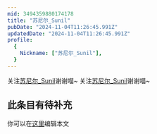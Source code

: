 ```yaml
---
mid: 3494359880174178
title: "苏尼尔_Sunil"
pubDate: "2024-11-04T11:26:45.991Z"
updatedDate: "2024-11-04T11:26:45.991Z"
profile:
  {
    Nickname: ["苏尼尔_Sunil"],
  }
---
```


关注[苏尼尔_Sunil](https://space.bilibili.com/3494359880174178)谢谢喵~ 关注[苏尼尔_Sunil](https://space.bilibili.com/3494359880174178)谢谢喵~

## 此条目有待补充
你可以在[这里](https://github.com/Yuhanawa/VTuber.ICU/edit/master/src/content/v/苏尼尔_Sunil/index.md)编辑本文
